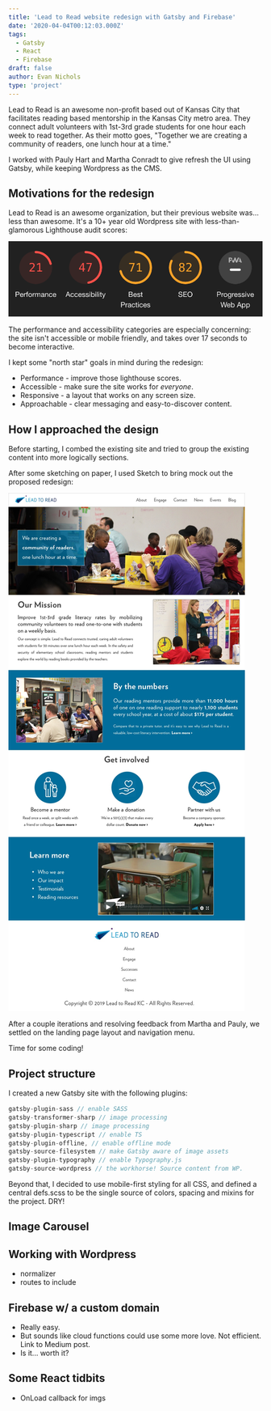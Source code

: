 ```yaml
---
title: 'Lead to Read website redesign with Gatsby and Firebase'
date: '2020-04-04T00:12:03.000Z'
tags:
  - Gatsby
  - React
  - Firebase
draft: false
author: Evan Nichols
type: 'project'
---
```


Lead to Read is an awesome non-profit based out of Kansas City that facilitates reading based mentorship in the Kansas City metro area. They connect adult volunteers with 1st-3rd grade students for one hour each week to read together. As their motto goes, "Together we are creating a community of readers, one lunch hour at a time."

I worked with Pauly Hart and Martha Conradt to give refresh the UI using Gatsby, while keeping Wordpress as the CMS.

## Motivations for the redesign

Lead to Read is an awesome organization, but their previous website was... less than awesome. It's a 10+ year old Wordpress site with less-than-glamorous Lighthouse audit scores:

![Old Lead to Read website Lighthouse Scores](ltr_lighthouse.png)

The performance and accessibility categories are especially concerning: the site isn't accessible or mobile friendly, and takes over 17 seconds to become interactive.

I kept some "north star" goals in mind during the redesign:

- Performance - improve those lighthouse scores.
- Accessible - make sure the site works for _everyone_.
- Responsive - a layout that works on any screen size.
- Approachable - clear messaging and easy-to-discover content.

## How I approached the design

Before starting, I combed the existing site and tried to group the existing content into more logically sections.

After some sketching on paper, I used Sketch to bring mock out the proposed redesign:

![New site design mocks](lead_to_read_sketch.jpg)

After a couple iterations and resolving feedback from Martha and Pauly, we settled on the landing page layout and navigation menu.

Time for some coding!

## Project structure

I created a new Gatsby site with the following plugins:

```js
gatsby-plugin-sass // enable SASS
gatsby-transformer-sharp // image processing
gatsby-plugin-sharp // image processing
gatsby-plugin-typescript // enable TS
gatsby-plugin-offline, // enable offline mode
gatsby-source-filesystem // make Gatsby aware of image assets
gatsby-plugin-typography // enable Typography.js
gatsby-source-wordpress // the workhorse! Source content from WP.
```

Beyond that, I decided to use mobile-first styling for all CSS, and defined a central defs.scss to be the single source of colors, spacing and mixins for the project. DRY!

<script src="https://gist.github.com/e-nichols/f979c6c285643f6935581a320afc73ba.js"></script>

## Image Carousel

## Working with Wordpress

- normalizer
- routes to include

## Firebase w/ a custom domain

- Really easy.
- But sounds like cloud functions could use some more love. Not efficient. Link to Medium post.
- Is it... worth it?

## Some React tidbits

- OnLoad callback for imgs
